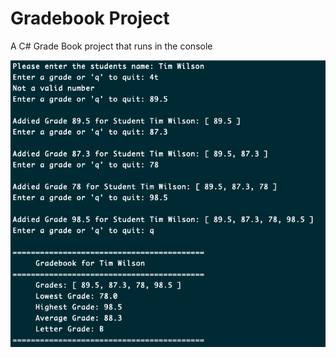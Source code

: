 # Gradebook Project

A C# Grade Book project that runs in the console

![Gradebook console screenshot](/images/console-output.png)
